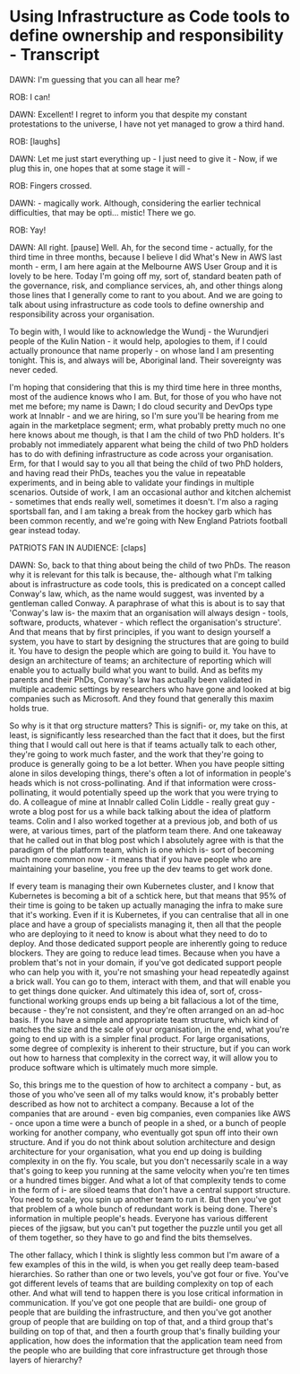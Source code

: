 # Using Infrastructure as Code tools to define ownership and responsibility - Transcript

DAWN: I'm guessing that you can all hear me?

ROB: I can!

DAWN: Excellent!  I regret to inform you that despite my constant protestations to the universe, I have not yet managed to grow a third hand.

ROB: [laughs]

DAWN: Let me just start everything up - I just need to give it - Now, if we plug this in, one hopes that at some stage it will - 

ROB: Fingers crossed.

DAWN: - magically work.  Although, considering the earlier technical difficulties, that may be opti... mistic!  There we go.

ROB: Yay!

DAWN: All right.  [pause]  Well.  Ah, for the second time - actually, for the third time in three months, because I believe I did What's New in AWS last month - erm, I am here again at the  Melbourne AWS User Group and it is lovely to be here.  Today I'm going off my, sort of, standard beaten path of the governance, risk, and compliance services, ah, and other things along those lines that I generally come to rant to you about.  And we are going to talk about using infrastructure as code tools to define ownership and responsibility across your organisation.

To begin with, I would like to acknowledge the Wundj - the Wurundjeri people of the Kulin Nation - it would help, apologies to them, if I could actually pronounce that name properly - on whose land I am presenting tonight.  This is, and always will be, Aboriginal land.  Their sovereignty was never ceded.

I'm hoping that considering that this is my third time here in three months, most of the audience knows who I am.  But, for those of you who have not met me before; my name is Dawn; I do cloud security and DevOps type work at Innablr - and we are hiring, so I'm sure you'll be hearing from me again in the marketplace segment; erm, what probably pretty much no one here knows about me though, is that I am the child of two PhD holders.  It's probably not immediately apparent what being the child of two PhD holders has to do with defining infrastructure as code across your organisation.  Erm, for that I would say to you all that being the child of two PhD holders, and having read their PhDs, teaches you the value in repeatable experiments, and in being able to validate your findings in multiple scenarios.  Outside of work, I am an occasional author and kitchen alchemist - sometimes that ends really well, sometimes it doesn't.  I'm also a raging sportsball fan, and I am taking a break from the hockey garb which has been common recently, and we're going with New England Patriots football gear instead today.

PATRIOTS FAN IN AUDIENCE: [claps]

DAWN: So, back to that thing about being the child of two PhDs.  The reason why it is relevant for this talk is because, the- although what I'm talking about is infrastructure as code tools, this is predicated on a concept called Conway's law, which, as the name would suggest, was invented by a gentleman called Conway.  A paraphrase of what this is about is to say that 'Conway's law is- the maxim that an organisation will always design - tools, software, products, whatever - which reflect the organisation's structure'.  And that means that by first principles, if you want to design yourself a system, you have to start by designing the structures that are going to build it.  You have to design the people which are going to build it.  You have to design an architecture of teams; an architecture of reporting which will enable you to actually build what you want to build.  And as befits my parents and their PhDs, Conway's law has actually been validated in multiple academic settings by researchers who have gone and looked at big companies such as Microsoft.  And they found that generally this maxim holds true.

So why is it that org structure matters? This is signifi- or, my take on this, at least, is significantly less researched than the fact that it does, but the first thing that I would call out here is that if teams actually talk to each other, they're going to work much faster, and the work that they're going to produce is generally going to be a lot better.  When you have people sitting alone in silos developing things, there's often a lot of information in people's heads which is not cross-pollinating.  And if that information were cross-pollinating, it would potentially speed up the work that you were trying to do.  A colleague of mine at Innablr called Colin Liddle - really great guy - wrote a blog post for us a while back talking about the idea of platform teams.  Colin and I also worked together at a previous job, and both of us were, at various times, part of the platform team there.  And one takeaway that he called out in that blog post which I absolutely agree with is that the paradigm of the platform team, which is one which is- sort of becoming much more common now - it means that if you have people who are maintaining your baseline, you free up the dev teams to get work done.

If every team is managing their own Kubernetes cluster, and I know that Kubernetes is becoming a bit of a schtick here, but that means that 95% of their time is going to be taken up actually managing the infra to make sure that it's working.  Even if it is Kubernetes, if you can centralise that all in one place and have a group of specialists managing it, then all that the people who are deploying to it need to know is about what they need to do to deploy.  And those dedicated support people are inherently going to reduce blockers.  They are going to reduce lead times.  Because when you have a problem that's not in your domain, if you've got dedicated support people who can help you with it, you're not smashing your head repeatedly against a brick wall.  You can go to them, interact with them, and that will enable you to get things done quicker.  And ultimately this idea of, sort of, cross-functional working groups ends up being a bit fallacious a lot of the time, because - they're not consistent, and they're often arranged on an ad-hoc basis.  If you have a simple and appropriate team structure, which kind of matches the size and the scale of your organisation, in the end, what you're going to end up with is a simpler final product.  For large organisations, some degree of complexity is inherent to their structure, but if you can work out how to harness that complexity in the correct way, it will allow you to produce software which is ultimately much more simple.

So, this brings me to the question of how to architect a company - but, as those of you who've seen all of my talks would know, it's probably better described as how not to architect a company.  Because a lot of the companies that are around - even big companies, even companies like AWS - once upon a time were a bunch of people in a shed, or a bunch of people working for another company, who eventually got spun off into their own structure.  And if you do not think about solution architecture and design architecture for your organisation, what you end up doing is building complexity in on the fly.  You scale, but you don't necessarily scale in a way that's going to keep you running at the same velocity when you're ten times or a hundred times bigger.  And what a lot of that complexity tends to come in the form of i- are siloed teams that don't have a central support structure.  You need to scale, you spin up another team to run it.  But then you've got that problem of a whole bunch of redundant work is being done.  There's information in multiple people's heads.  Everyone has various different pieces of the jigsaw, but you can't put together the puzzle until you get all of them together, so they have to go and find the bits themselves.

The other fallacy, which I think is slightly less common but I'm aware of a few examples of this in the wild, is when you get really deep team-based hierarchies.  So rather than one or two levels, you've got four or five.  You've got different levels of teams that are building complexity on top of each other.  And what will tend to happen there is you lose critical information in communication.  If you've got one people that are buildi- one group of people that are building the infrastructure, and then you've got another group of people that are building on top of that, and a third group that's building on top of that, and then a fourth group that's finally building your application, how does the information that the application team need from the people who are building that core infrastructure get through those layers of hierarchy?

